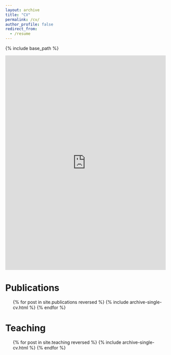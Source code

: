 ```yaml
---
layout: archive
title: "CV"
permalink: /cv/
author_profile: false
redirect_from:
  - /resume
---
```


{% include base_path %}

<!-- <div style="position: relative; padding-bottom: 100%; height: 0; overflow: hidden;">
  <iframe src="https://drive.google.com/file/d/1OLf0gRn0Xkqmmx60YfKaaBy0AZDL8sCE/preview" frameborder="0" style="position: absolute; top: 0; left: 0; width: 100%; height: 100%;" allowfullscreen></iframe>
</div>
-->

<div style="position: relative; padding-bottom: 133.33%; height: 0; overflow: hidden;">
  <iframe src="https://drive.google.com/file/d/1OLf0gRn0Xkqmmx60YfKaaBy0AZDL8sCE/preview" frameborder="0" style="position: absolute; top: 0; left: 0; width: 100%; height: 100%;" allowfullscreen></iframe>
</div

<!-- ![hanjunpark_cv](/images/hanjunpark_20240712cv_final-1.png) -->

Publications
======
  <ul>{% for post in site.publications reversed %}
    {% include archive-single-cv.html %}
  {% endfor %}</ul>

  
Teaching
======
  <ul>{% for post in site.teaching reversed %}
    {% include archive-single-cv.html %}
  {% endfor %}</ul>
  

